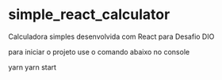 # simple_react_calculator
Calculadora simples desenvolvida com React para Desafio DIO

para iniciar o projeto use o comando abaixo no console

  yarn
  yarn start
